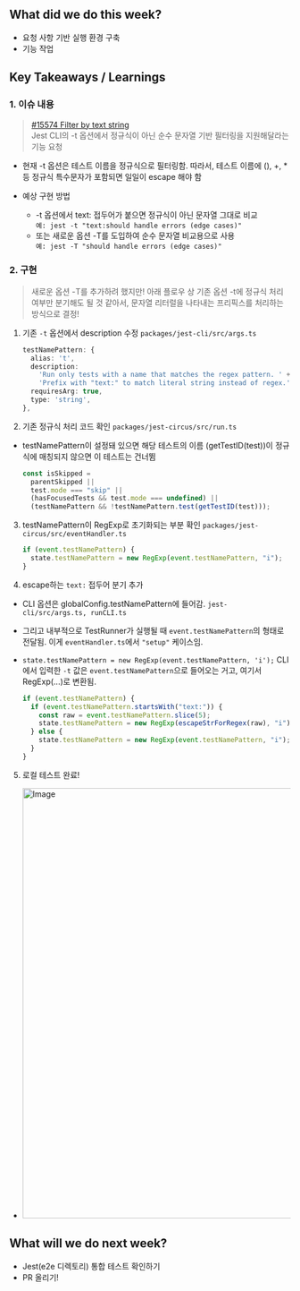 ## What did we do this week?

- 요청 사항 기반 실행 환경 구축
- 기능 작업

## Key Takeaways / Learnings

### 1. 이슈 내용

> [#15574 Filter by text string](https://github.com/jestjs/jest/issues/15574) <br/> Jest CLI의 -t 옵션에서 정규식이 아닌 순수 문자열 기반 필터링을 지원해달라는 기능 요청

- 현재 -t 옵션은 테스트 이름을 정규식으로 필터링함. 따라서, 테스트 이름에 (), +, \* 등 정규식 특수문자가 포함되면 일일이 escape 해야 함
- 예상 구현 방법

  - -t 옵션에서 text: 접두어가 붙으면 정규식이 아닌 문자열 그대로 비교<br/>
    `예: jest -t "text:should handle errors (edge cases)"`
  - 또는 새로운 옵션 -T를 도입하여 순수 문자열 비교용으로 사용<br/>
    `예: jest -T "should handle errors (edge cases)"`

### 2. 구현

> 새로운 옵션 -T를 추가하려 했지만! 아래 플로우 상 기존 옵션 -t에 정규식 처리 여부만 분기해도 될 것 같아서, 문자열 리터럴을 나타내는 프리픽스를 처리하는 방식으로 결정!

1.  기존 `-t` 옵션에서 description 수정 `packages/jest-cli/src/args.ts`

    ```ts
    testNamePattern: {
      alias: 't',
      description:
        'Run only tests with a name that matches the regex pattern. ' +
        'Prefix with "text:" to match literal string instead of regex.',
      requiresArg: true,
      type: 'string',
    },
    ```

2.  기존 정규식 처리 코드 확인 `packages/jest-circus/src/run.ts`

- testNamePattern이 설정돼 있으면 해당 테스트의 이름 (getTestID(test))이 정규식에 매칭되지 않으면 이 테스트는 건너뜀

  ```ts
  const isSkipped =
    parentSkipped ||
    test.mode === "skip" ||
    (hasFocusedTests && test.mode === undefined) ||
    (testNamePattern && !testNamePattern.test(getTestID(test)));
  ```

3.  testNamePattern이 RegExp로 초기화되는 부분 확인 `packages/jest-circus/src/eventHandler.ts`

    ```ts
    if (event.testNamePattern) {
      state.testNamePattern = new RegExp(event.testNamePattern, "i");
    }
    ```

4.  escape하는 `text:` 접두어 분기 추가

- CLI 옵션은 globalConfig.testNamePattern에 들어감. `jest-cli/src/args.ts, runCLI.ts`
- 그리고 내부적으로 TestRunner가 실행될 때 `event.testNamePattern`의 형태로 전달됨. 이게 `eventHandler.ts`에서 `"setup"` 케이스임.
- `state.testNamePattern = new RegExp(event.testNamePattern, 'i');` CLI에서 입력한 `-t` 값은 `event.testNamePattern`으로 들어오는 거고, 여기서 RegExp(...)로 변환됨.

  ```ts
  if (event.testNamePattern) {
    if (event.testNamePattern.startsWith("text:")) {
      const raw = event.testNamePattern.slice(5);
      state.testNamePattern = new RegExp(escapeStrForRegex(raw), "i");
    } else {
      state.testNamePattern = new RegExp(event.testNamePattern, "i");
    }
  }
  ```

5. 로컬 테스트 완료!

- <img width="769" alt="Image" src="https://github.com/user-attachments/assets/f43cba11-373c-4432-bcab-030f9905be65" />

## What will we do next week?

- Jest(e2e 디렉토리) 통합 테스트 확인하기
- PR 올리기!
